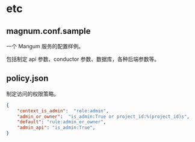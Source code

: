 # etc

## magnum.conf.sample
一个 Mangum 服务的配置样例。

包括制定 api 参数、conductor 参数、数据库，各种后端参数等。


## policy.json
制定访问的权限策略。
```json
{
    "context_is_admin":  "role:admin",
    "admin_or_owner":  "is_admin:True or project_id:%(project_id)s",
    "default": "rule:admin_or_owner",
    "admin_api": "is_admin:True",
}
```
